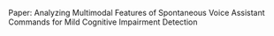 Paper: Analyzing Multimodal Features of Spontaneous Voice Assistant Commands for Mild Cognitive Impairment Detection
